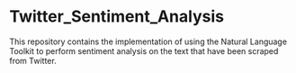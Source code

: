 # Twitter_Sentiment_Analysis
This repository contains the implementation of using the Natural Language Toolkit to perform sentiment analysis on the text that have been scraped from Twitter.
